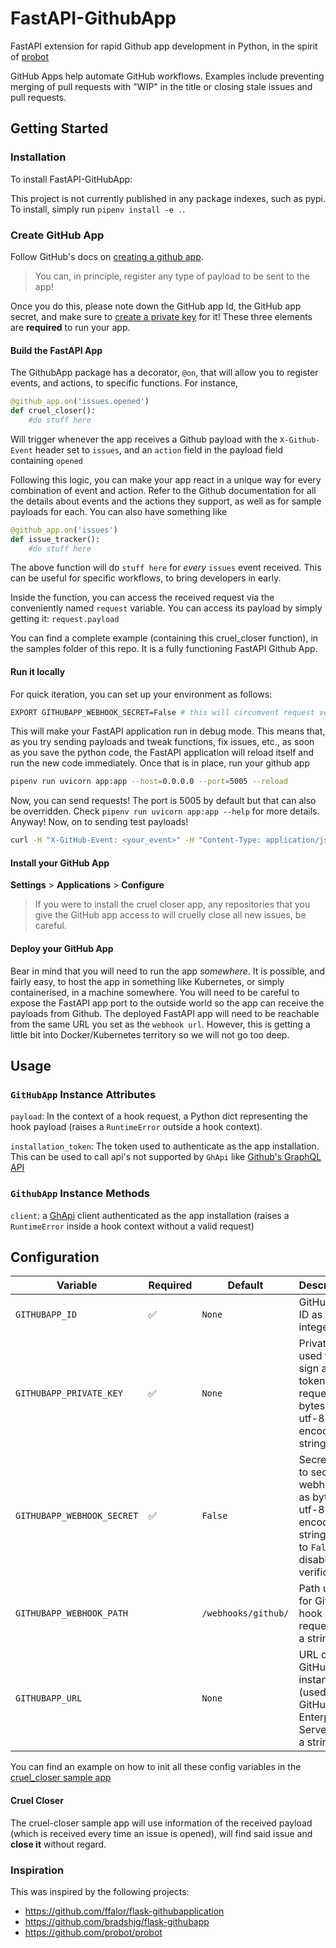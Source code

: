 # FastAPI-GithubApp

FastAPI extension for rapid Github app development in Python, in the spirit of [probot](https://probot.github.io/)

GitHub Apps help automate GitHub workflows. Examples include preventing merging of pull requests with "WIP" in the title or closing stale issues and pull requests.

## Getting Started

### Installation

To install FastAPI-GitHubApp:

This project is not currently published in any package indexes, such as pypi. To install, simply run `pipenv install -e .`.

### Create GitHub App

Follow GitHub's docs on [creating a github app](https://developer.github.com/apps/building-github-apps/creating-a-github-app/).

> You can, in principle, register any type of payload to be sent to the app!

Once you do this, please note down the GitHub app Id, the GitHub app secret, and make sure to [create a private key](https://docs.github.com/en/developers/apps/authenticating-with-github-apps#generating-a-private-key) for it! These three elements are **required** to run your app.

#### Build the FastAPI App

The GithubApp package has a decorator, `@on`, that will allow you to register events, and actions, to specific functions.
For instance,

```python
@github_app.on('issues.opened')
def cruel_closer():
    #do stuff here
```

Will trigger whenever the app receives a Github payload with the `X-Github-Event` header set to `issues`, and an `action` field in the payload field containing `opened`

Following this logic, you can make your app react in a unique way for every combination of event and action. Refer to the Github documentation for all the details about events and the actions they support, as well as for sample payloads for each.
You can also have something like

```python
@github_app.on('issues')
def issue_tracker():
    #do stuff here
```

The above function will do `stuff here` for _every_ `issues` event received. This can be useful for specific workflows, to bring developers in early.

Inside the function, you can access the received request via the conveniently named `request` variable. You can access its payload by simply getting it: `request.payload`

You can find a complete example (containing this cruel_closer function), in the samples folder of this repo. It is a fully functioning FastAPI Github App.

#### Run it locally

For quick iteration, you can set up your environment as follows:

```bash
EXPORT GITHUBAPP_WEBHOOK_SECRET=False # this will circumvent request verification
```

This will make your FastAPI application run in debug mode. This means that, as you try sending payloads and tweak functions, fix issues, etc., as soon as you save the python code, the FastAPI application will reload itself and run the new code immediately.
Once that is in place, run your github app

```bash
pipenv run uvicorn app:app --host=0.0.0.0 --port=5005 --reload
```

Now, you can send requests! The port is 5005 by default but that can also be overridden. Check `pipenv run uvicorn app:app --help` for more details. Anyway! Now, on to sending test payloads!

```bash
curl -H "X-GitHub-Event: <your_event>" -H "Content-Type: application/json" -X POST -d @./path/to/payload.json http://localhost:5005
```

#### Install your GitHub App

**Settings** > **Applications** > **Configure**

> If you were to install the cruel closer app, any repositories that you give the GitHub app access to will cruelly close all new issues, be careful.

#### Deploy your GitHub App

Bear in mind that you will need to run the app _somewhere_. It is possible, and fairly easy, to host the app in something like Kubernetes, or simply containerised, in a machine somewhere. You will need to be careful to expose the FastAPI app port to the outside world so the app can receive the payloads from Github. The deployed FastAPI app will need to be reachable from the same URL you set as the `webhook url`. However, this is getting a little bit into Docker/Kubernetes territory so we will not go too deep.

## Usage

### `GitHubApp` Instance Attributes

`payload`: In the context of a hook request, a Python dict representing the hook payload (raises a `RuntimeError`
outside a hook context).

`installation_token`: The token used to authenticate as the app installation. This can be used to call api's not supported by `GhApi` like [Github's GraphQL API](https://docs.github.com/en/graphql/reference)

### `GithubApp` Instance Methods

`client`: a [GhApi](https://ghapi.fast.ai/) client authenticated as the app installation (raises a `RuntimeError` inside a hook context without a valid request)

## Configuration

| Variable | Required | Default | Description |
| --- | --- | --- | --- |
| `GITHUBAPP_ID` | :white_check_mark: | `None` | GitHub App ID as an integer |
| `GITHUBAPP_PRIVATE_KEY` | :white_check_mark: | `None` | Private key used to sign access token requests as bytes or utf-8 encoded string |
| `GITHUBAPP_WEBHOOK_SECRET` | :white_check_mark: | `False` | Secret used to secure webhooks as bytes or utf-8 encoded string. Set to `False` to disable verification. |
| `GITHUBAPP_WEBHOOK_PATH` | | `/webhooks/github/` | Path used for GitHub hook requests as a string. |
| `GITHUBAPP_URL` | | `None` | URL of GitHub instance (used for GitHub Enterprise Server) as a string |

You can find an example on how to init all these config variables in the [cruel_closer sample app](./samples/cruel_closer)

#### Cruel Closer

The cruel-closer sample app will use information of the received payload (which is received every time an issue is opened), will find said issue and **close it** without regard.

### Inspiration
This was inspired by the following projects:
- https://github.com/ffalor/flask-githubapplication
- https://github.com/bradshjg/flask-githubapp
- https://github.com/probot/probot